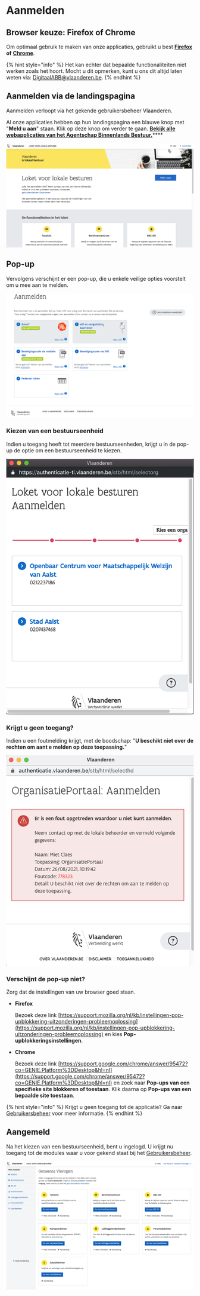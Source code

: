 # Aanmelden

## Browser keuze: Firefox of Chrome

Om optimaal gebruik te maken van onze applicaties, gebruikt u best [**Firefox**](https://www.mozilla.org/nl/firefox/new/) **of** [**Chrome**](https://www.google.com/chrome/).

{% hint style="info" %}
Het kan echter dat bepaalde functionaliteiten niet werken zoals het hoort. Mocht u dit opmerken, kunt u ons dit altijd laten weten via: [DigitaalABB@vlaanderen.be](mailto:DigitaalABB@vlaanderen.be).
{% endhint %}

## Aanmelden via de landingspagina

Aanmelden verloopt via het gekende gebruikersbeheer Vlaanderen.

Al onze applicaties hebben op hun landingspagina een blauwe knop met "**Meld u aan**" staan. Klik op deze knop om verder te gaan. [**Bekijk alle webapplicaties van het Agentschap Binnenlands Bestuur.**](../overzicht-code-repositories.md)\*\*\*\*

![Voorbeeld inloggen met blauwe knop: Loket Lokaal Bestuur](../../.gitbook/assets/login-voorpagina.png)

## Pop-up

Vervolgens verschijnt er een pop-up, die u enkele veilige opties voorstelt om u mee aan te melden.

![Keuzes aanmelden](../../.gitbook/assets/login-aanmelden.png)

### Kiezen van een bestuurseenheid

Indien u toegang heeft tot meerdere bestuurseenheden, krijgt u in de pop-up de optie om een bestuurseenheid te kiezen.

![Voorbeeld bestuurseenheid kiezen: Loket Lokaal Bestuur](../../.gitbook/assets/login-orgaan.png)

### Krijgt u geen toegang?

Indien u een foutmelding krijgt, met de boodschap: "**U beschikt niet over de rechten om aant e melden op deze toepassing.**"

![](../../.gitbook/assets/screenshot-2021-08-26-at-10.19.51.png)

### Verschijnt de pop-up niet?

Zorg dat de instellingen van uw browser goed staan.

* **Firefox**

  Bezoek deze link [https://support.mozilla.org/nl/kb/instellingen-pop-upblokkering-uitzonderingen-probleemoplossing](https://support.mozilla.org/nl/kb/instellingen-pop-upblokkering-uitzonderingen-probleemoplossing) en kies **Pop-upblokkeringsinstellingen**.

* **Chrome**

  Bezoek deze link [https://support.google.com/chrome/answer/95472?co=GENIE.Platform%3DDesktop&hl=nl](https://support.google.com/chrome/answer/95472?co=GENIE.Platform%3DDesktop&hl=nl) en zoek naar **Pop-ups van een specifieke site blokkeren of toestaan**. Klik daarna op **Pop-ups van een bepaalde site toestaan**.

{% hint style="info" %}
Krijgt u geen toegang tot de applicatie? Ga naar [Gebruikersbeheer](../toegankelijk-vlaanderen.md) voor meer informatie.
{% endhint %}

## Aangemeld

Na het kiezen van een bestuurseenheid, bent u ingelogd. U krijgt nu toegang tot de modules waar u voor gekend staat bij het [Gebruikersbeheer](toegang-verlenen-aan-gebruikers-tot-producten-en-diensten-via-gebruikersbeheer-vlaanderen.md).

![Voorbeeld van een applicatie na aanmelden: Loket Lokaal Bestuur](../../.gitbook/assets/startscherm.png)

